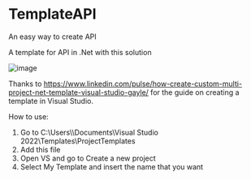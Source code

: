 # TemplateAPI
An easy way to create API

A template for API in .Net with this solution

![image](https://github.com/Developer-Cristian/TemplateAPI/assets/74313565/986e14b9-4a32-4e08-8276-c87ccc30059b)

Thanks to https://www.linkedin.com/pulse/how-create-custom-multi-project-net-template-visual-studio-gayle/ for the guide on creating a template in Visual Studio.

How to use: 

1. Go to C:\Users\\<UserName>\Documents\Visual Studio 2022\Templates\ProjectTemplates
2. Add this file
3. Open VS and go to Create a new project
4. Select My Template and insert the name that you want
